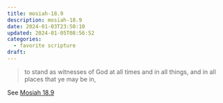 ```yaml
---
title: mosiah-18.9
description: mosiah-18.9
date: 2024-01-03T23:50:10
updated: 2024-01-05T08:56:52
categories:
  - favorite scripture
draft:
---
```


> to stand as witnesses of God at all times and in all things, and in all places that ye may be in,

See [Mosiah 18.9](https://www.churchofjesuschrist.org/study/scriptures/bofm/mosiah/18?id=p9&lang=eng#p9)
